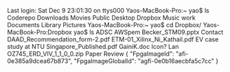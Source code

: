Last login: Sat Dec  9 23:01:30 on ttys000
Yaos-MacBook-Pro:~ yao$ ls
Coderepo	Downloads	Movies		Public
Desktop		Dropbox		Music		work
Documents	Library		Pictures
Yaos-MacBook-Pro:~ yao$ cd Dropbox/
Yaos-MacBook-Pro:Dropbox yao$ ls
ADSC
AWSpem
Becker_STM09.pptx
Contact
DAAD_Recommendation_form-2.pdf
ETM-01_Xilinx_Ni_Kathail.pdf
EV case study at NTU Singapore_Published.pdf
GainiK.doc
Icon?
Lan
OZ745_ERD_VIV_1_1_0_0.zip
Paper Review
{
    "FpgaImageId": "afi-0e385a9dcea67b873",
    "FpgaImageGlobalId": "agfi-0e0b16aecbfa5c7cc"
}

